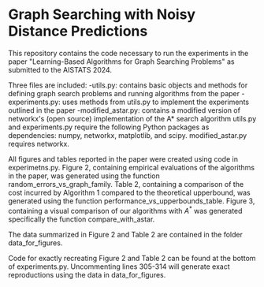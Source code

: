 # Graph Searching with Noisy Distance Predictions
This repository contains the code necessary to run the experiments in the paper "Learning-Based Algorithms for Graph Searching Problems" as submitted to the AISTATS 2024.

Three files are included: 
  -utils.py: contains basic objects and methods for defining graph search problems and running algorithms from the paper
  -experiments.py: uses methods from utils.py to implement the experiments outlined in the paper
  -modified_astar.py: contains a modified version of networkx's (open source) implementation of the A* search algorithm
utils.py and experiments.py require the following Python packages as dependencies: numpy, networkx, matplotlib, and scipy. modified_astar.py requires networkx.

All figures and tables reported in the paper were created using code in experimetns.py. Figure 2, containing empirical evaluations of the algorithms in the paper, was generated using the function random_errors_vs_graph_family. Table 2, containing a comparison of the cost incurred by Algorithm 1 compared to the theoretical upperbound, was generated using the function performance_vs_upperbounds_table. Figure 3, containing a visual comparison of our algorithms with $A^*$ was generated specifically the function compare_with_astar.

The data summarized in Figure 2 and Table 2 are contained in the folder data_for_figures.

Code for exactly recreating Figure 2 and Table 2 can be found at the bottom of experiments.py. Uncommenting lines 305-314 will generate exact reproductions using the data in data_for_figures.
